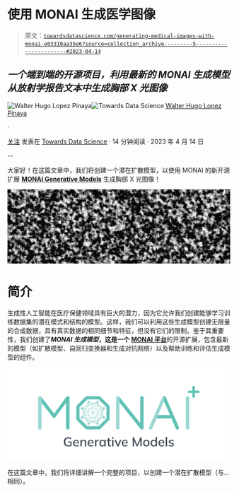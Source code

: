 # 使用 MONAI 生成医学图像

> 原文：[`towardsdatascience.com/generating-medical-images-with-monai-e03310aa35e6?source=collection_archive---------5-----------------------#2023-04-14`](https://towardsdatascience.com/generating-medical-images-with-monai-e03310aa35e6?source=collection_archive---------5-----------------------#2023-04-14)

## *一个端到端的开源项目，利用最新的 MONAI 生成模型从放射学报告文本中生成胸部 X 光图像*

[](https://medium.com/@walhugolp?source=post_page-----e03310aa35e6--------------------------------)![Walter Hugo Lopez Pinaya](https://medium.com/@walhugolp?source=post_page-----e03310aa35e6--------------------------------)[](https://towardsdatascience.com/?source=post_page-----e03310aa35e6--------------------------------)![Towards Data Science](https://towardsdatascience.com/?source=post_page-----e03310aa35e6--------------------------------) [Walter Hugo Lopez Pinaya](https://medium.com/@walhugolp?source=post_page-----e03310aa35e6--------------------------------)

·

[关注](https://medium.com/m/signin?actionUrl=https%3A%2F%2Fmedium.com%2F_%2Fsubscribe%2Fuser%2Fa1dadbc02295&operation=register&redirect=https%3A%2F%2Ftowardsdatascience.com%2Fgenerating-medical-images-with-monai-e03310aa35e6&user=Walter+Hugo+Lopez+Pinaya&userId=a1dadbc02295&source=post_page-a1dadbc02295----e03310aa35e6---------------------post_header-----------) 发表在 [Towards Data Science](https://towardsdatascience.com/?source=post_page-----e03310aa35e6--------------------------------) · 14 分钟阅读 · 2023 年 4 月 14 日[](https://medium.com/m/signin?actionUrl=https%3A%2F%2Fmedium.com%2F_%2Fvote%2Ftowards-data-science%2Fe03310aa35e6&operation=register&redirect=https%3A%2F%2Ftowardsdatascience.com%2Fgenerating-medical-images-with-monai-e03310aa35e6&user=Walter+Hugo+Lopez+Pinaya&userId=a1dadbc02295&source=-----e03310aa35e6---------------------clap_footer-----------)

--

[](https://medium.com/m/signin?actionUrl=https%3A%2F%2Fmedium.com%2F_%2Fbookmark%2Fp%2Fe03310aa35e6&operation=register&redirect=https%3A%2F%2Ftowardsdatascience.com%2Fgenerating-medical-images-with-monai-e03310aa35e6&source=-----e03310aa35e6---------------------bookmark_footer-----------)

大家好！在这篇文章中，我们将创建一个潜在扩散模型，以使用 MONAI 的新开源扩展 [**MONAI Generative Models**](https://github.com/Project-MONAI/GenerativeModels) 生成胸部 X 光图像！

![](img/51dca716335eeca38fff769dc85c3648.png)

# **简介**

生成性人工智能在医疗保健领域具有巨大的潜力，因为它允许我们创建能够学习训练数据集的潜在模式和结构的模型。这样，我们可以利用这些生成模型创建无限量的合成数据，具有真实数据的相同细节和特征，但没有它们的限制。鉴于其重要性，我们创建了***MONAI 生成模型*，这是一个** [**MONAI 平台**](https://monai.io/)的开源扩展，包含最新的模型（如扩散模型、自回归变换器和生成对抗网络）以及帮助训练和评估生成模型的组件。

![](img/c5d4f6f58dff9be2230f424112fd52a4.png)

在这篇文章中，我们将详细讲解一个完整的项目，以创建一个潜在扩散模型（与…相同）。
